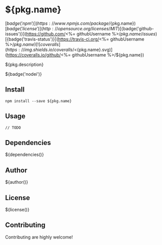 # ${pkg.name}

[${badge('npm')}](https://www.npmjs.com/package/${pkg.name})
[${badge('license')}](http://opensource.org/licenses/MIT)
[${badge('github-issues')}](https://github.com/<%= githubUsername %>/${pkg.name}/issues)
[${badge('travis-status')}](https://travis-ci.org/<%= githubUsername %>/${pkg.name})
[![coveralls](https://img.shields.io/coveralls/<%= githubUsername %>/${pkg.name}.svg)](https://coveralls.io/github/<%= githubUsername %>/${pkg.name})

${pkg.description}

${badge('nodei')}

## Install

```
npm install --save ${pkg.name}
```

## Usage

```
// TODO
```

## Dependencies

${dependencies()}

## Author

${author()}

## License

${license()}

## Contributing

Contributing are highly welcome!
